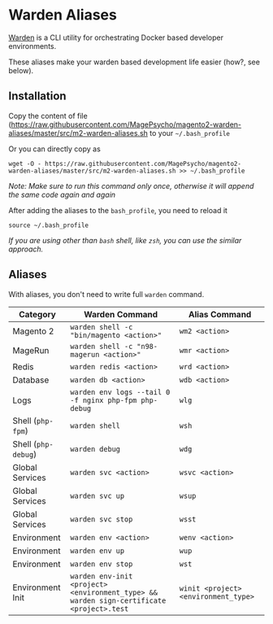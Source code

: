 # Warden Aliases
[Warden](https://warden.dev/) is a CLI utility for orchestrating Docker based developer environments.

These aliases make your warden based development life easier (how?, see below).

## Installation
Copy the content of file (https://raw.githubusercontent.com/MagePsycho/magento2-warden-aliases/master/src/m2-warden-aliases.sh to your `~/.bash_profile`

Or you can directly copy as
```
wget -O - https://raw.githubusercontent.com/MagePsycho/magento2-warden-aliases/master/src/m2-warden-aliases.sh >> ~/.bash_profile
```
*Note: Make sure to run this command only once, otherwise it will append the same code again and again*

After adding the aliases to the `bash_profile`, you need to reload it
```
source ~/.bash_profile
```

*If you are using other than `bash` shell, like `zsh`, you can use the similar approach.*

## Aliases
With aliases, you don't need to write full `warden` command.

| Category            | Warden Command                                        | Alias Command                       |
|---------------------|-------------------------------------------------------|-------------------------------------|
| Magento 2           | `warden shell -c "bin/magento <action>"`              | `wm2 <action>`                      |
| MageRun             | `warden shell -c "n98-magerun <action>"`              | `wmr <action>`                      |
| Redis               | `warden redis <action>`                               | `wrd <action>`                      |
| Database            | `warden db <action>`                                  | `wdb <action>`                      |
| Logs                | `warden env logs --tail 0 -f nginx php-fpm php-debug` | `wlg`                               |
| Shell (`php-fpm`)   | `warden shell`                                        | `wsh`                               |
| Shell (`php-debug`) | `warden debug`                                        | `wdg`                               |
| Global Services     | `warden svc <action>`                                 | `wsvc <action>`                     |
| Global Services     | `warden svc up`                                       | `wsup`                              |
| Global Services     | `warden svc stop`                                     | `wsst`                              |
| Environment         | `warden env <action>`                                 | `wenv <action>`                     |
| Environment         | `warden env up`                                       | `wup`                               |
| Environment         | `warden env stop`                                     | `wst`                               |
| Environment Init    | `warden env-init <project> <environment_type> && warden sign-certificate <project>.test`  | `winit <project> <environment_type>`|
